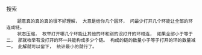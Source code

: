 搜索

        题意真的真的真的很不好理解， 大意是给你几个圆环， 问最少打开几个环能让全部的环连成链。
		状态压缩， 枚举打开哪几个环能让其他的环和别的没打开的环相连， 如果全部小于等于二， 那就枚举有没打开的环一共能构成多少个链。 构成的链的数量小于等于打开的环的数量减一， 此解就可以留下， 统计最小的就行了。